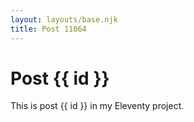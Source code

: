 ```yaml
---
layout: layouts/base.njk
title: Post 11064
---
```


# Post {{ id }}

This is post {{ id }} in my Eleventy project.
